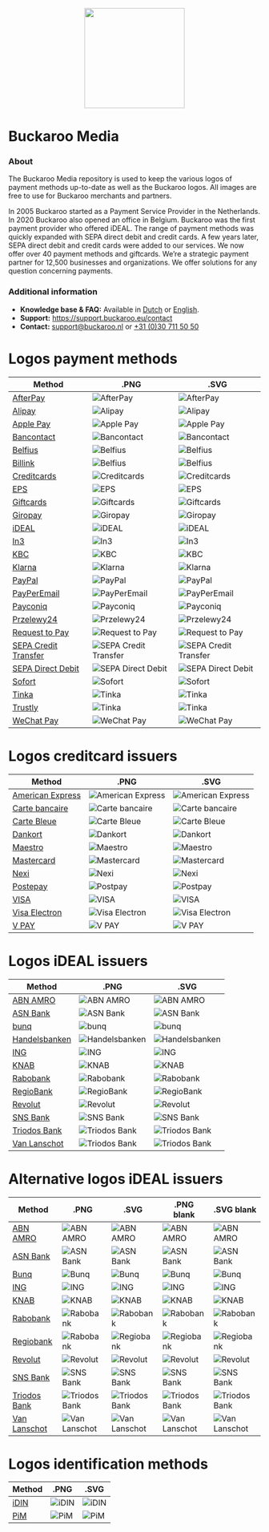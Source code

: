 <p align="center">
  <img src="https://www.buckaroo.nl/media/3493/media_icon.png" width="200px" position="center">
</p>

# Buckaroo Media

### About
The Buckaroo Media repository is used to keep the various logos of payment methods up-to-date as well as the Buckaroo logos. All images are free to use for Buckaroo merchants and partners.

In 2005 Buckaroo started as a Payment Service Provider in the Netherlands. In 2020 Buckaroo also opened an office in Belgium. Buckaroo was the first payment provider who offered iDEAL. The range of payment methods was quickly expanded with SEPA direct debit and credit cards. A few years later, SEPA direct debit and credit cards were added to our services. We now offer over 40 payment methods and giftcards. We’re a strategic payment partner for 12,500 businesses and organizations. We offer solutions for any question concerning payments.

### Additional information
- **Knowledge base & FAQ:** Available in [Dutch](https://support.buckaroo.nl/categorieen/plugins/magento-2) or [English](https://support.buckaroo.eu/categories/plugins/magento-2).
- **Support:** https://support.buckaroo.eu/contact
- **Contact:** [support@buckaroo.nl](mailto:support@buckaroo.nl) or [+31 (0)30 711 50 50](tel:+310307115050)

# Logos payment methods
| Method  | .PNG | .SVG |
| ------------- | ------------- | ------------ |
| [AfterPay](https://www.buckaroo.eu/solutions/payment-methods/afterpay)  |  ![AfterPay](Payment%20methods/PNG/AfterPay.png)  | ![AfterPay](Payment%20methods/SVG/AfterPay.svg) |
| [Alipay](https://www.buckaroo.eu/solutions/payment-methods/alipay)  |  ![Alipay](Payment%20methods/PNG/AliPay.png)  | ![Alipay](Payment%20methods/SVG/Alipay.svg) |
| [Apple Pay](https://www.buckaroo.eu/solutions/payment-methods/apple-pay)  |  ![Apple Pay](Payment%20methods/PNG/ApplePay.png) | ![Apple Pay](Payment%20methods/SVG/Apple%20Pay.svg) |
| [Bancontact](https://www.buckaroo.eu/solutions/payment-methods/bancontact)  |  ![Bancontact](Payment%20methods/PNG/Bancontact.png) | ![Bancontact](Payment%20methods/SVG/Bancontact.svg) |
| [Belfius](https://www.buckaroo.eu/solutions/payment-methods/belfius)  |  ![Belfius](Payment%20methods/PNG/Belfius.png) | ![Belfius](Payment%20methods/SVG/Belfius.svg) |
| [Billink](https://www.buckaroo.eu/solutions/payment-methods/billink)  |  ![Belfius](Payment%20methods/PNG/Billink.png) | ![Belfius](Payment%20methods/SVG/Billink.svg) |
| [Creditcards](https://www.buckaroo.eu/solutions/payment-methods/creditcards)  |  ![Creditcards](Payment%20methods/PNG/CreditCards.png) | ![Creditcards](Payment%20methods/SVG/CreditCards.svg) |
| [EPS](https://www.buckaroo.eu/solutions/payment-methods/eps)  |  ![EPS](Payment%20methods/PNG/EPS.png) | ![EPS](Payment%20methods/SVG/EPS.svg) |
| [Giftcards](https://www.buckaroo.eu/solutions/payment-methods/giftcards)  |  ![Giftcards](Payment%20methods/PNG/Giftcards.png) | ![Giftcards](Payment%20methods/SVG/Giftcards.svg) |
| [Giropay](https://www.buckaroo.eu/solutions/payment-methods/giropay)  |  ![Giropay](Payment%20methods/PNG/Giropay.png) | ![Giropay](Payment%20methods/SVG/Giropay.svg) |
| [iDEAL](https://www.buckaroo.eu/solutions/payment-methods/ideal)  |  ![iDEAL](Payment%20methods/PNG/iDEAL.png) | ![iDEAL](Payment%20methods/SVG/iDEAL.svg) |
| [In3](https://www.buckaroo.eu/solutions/payment-methods/in3)  |  ![In3](Payment%20methods/PNG/In3.png) | ![In3](Payment%20methods/SVG/In3.svg) |
| [KBC](https://www.buckaroo.eu/solutions/payment-methods/kbc)  |  ![KBC](Payment%20methods/PNG/KBC.png) | ![KBC](Payment%20methods/SVG/KBC.svg) |
| [Klarna](https://www.buckaroo.eu/solutions/payment-methods/klarna)  |  ![Klarna](Payment%20methods/PNG/Klarna.png) | ![Klarna](Payment%20methods/SVG/Klarna.svg) |
| [PayPal](https://www.buckaroo.eu/solutions/payment-methods/paypal)  |  ![PayPal](Payment%20methods/PNG/PayPal.png) | ![PayPal](Payment%20methods/SVG/PayPal.svg) |
| [PayPerEmail](https://www.buckaroo.eu/solutions/payperemail)  |  ![PayPerEmail](Payment%20methods/PNG/PayPerEmail.png) | ![PayPerEmail](Payment%20methods/SVG/PayPerEmail.svg) |
| [Payconiq](https://www.buckaroo.eu/solutions/payment-methods/payconiq)  |  ![Payconiq](Payment%20methods/PNG/Payconic.png) | ![Payconiq](Payment%20methods/SVG/Payconiq.svg) |
| [Przelewy24](https://www.buckaroo.eu/solutions/payment-methods/przelewy24)  |  ![Przelewy24](Payment%20methods/PNG/Przelewy24.png) | ![Przelewy24](Payment%20methods/SVG/Przelewy24.svg) |
| [Request to Pay](https://www.buckaroo.eu/solutions/payment-methods/request-to-pay)  |  ![Request to Pay](Payment%20methods/PNG/RequestToPay.png) | ![Request to Pay](Payment%20methods/SVG/RequestToPay.svg) |
| [SEPA Credit Transfer](https://www.buckaroo.eu/solutions/payment-methods/sepa-credit-transfer)  |  ![SEPA Credit Transfer](Payment%20methods/PNG/SEPA-credittransfer.png) | ![SEPA Credit Transfer](Payment%20methods/SVG/SEPA-credittransfer.svg) |
| [SEPA Direct Debit](https://www.buckaroo.eu/solutions/payment-methods/sepa-direct-debit)  |  ![SEPA Direct Debit](Payment%20methods/PNG/SEPA-directdebit.png) | ![SEPA Direct Debit](Payment%20methods/SVG/SEPA-directdebit.svg) |
| [Sofort](https://www.buckaroo.eu/solutions/payment-methods/sofort)  |  ![Sofort](Payment%20methods/PNG/Sofort.png) | ![Sofort](Payment%20methods/SVG/Sofort.svg) |
| [Tinka](https://www.buckaroo.eu/solutions/payment-methods/tinka)  |  ![Tinka](Payment%20methods/PNG/tinka.png) | ![Tinka](Payment%20methods/SVG/Tinka.svg) |
| [Trustly](https://www.buckaroo.eu/solutions/payment-methods/trustly)  |  ![Tinka](Payment%20methods/PNG/Trustly.png) | ![Tinka](Payment%20methods/SVG/Trustly.svg) |
| [WeChat Pay](https://www.buckaroo.eu/solutions/payment-methods/wechat-pay)  |  ![WeChat Pay](Payment%20methods/PNG/WeChatPay.png) | ![WeChat Pay](Payment%20methods/SVG/WeChat%20Pay.svg) |

# Logos creditcard issuers
| Method  | .PNG | .SVG |
| ------------- | ------------- | ------------ |
| [American Express](https://www.buckaroo.eu/solutions/payment-methods/creditcards)  |  ![American Express](Creditcard%20issuers/PNG/AmericanExpress.png)  | ![American Express](Creditcard%20issuers/SVG/AMEX.svg) |
| [Carte bancaire](https://www.buckaroo.eu/solutions/payment-methods/creditcards)  |  ![Carte bancaire](Creditcard%20issuers/PNG/CarteBancaire.png)  | ![Carte bancaire](Creditcard%20issuers/SVG/CarteBancaire.svg) |
| [Carte Bleue](https://www.buckaroo.eu/solutions/payment-methods/creditcards)  |  ![Carte Bleue](Creditcard%20issuers/PNG/CarteBleue.png)  | ![Carte Bleue](Creditcard%20issuers/SVG/CarteBleue.svg) |
| [Dankort](https://www.buckaroo.eu/solutions/payment-methods/creditcards)  |  ![Dankort](Creditcard%20issuers/PNG/Dankort.png)  | ![Dankort](Creditcard%20issuers/SVG/Dankort.svg) |
| [Maestro](https://www.buckaroo.eu/solutions/payment-methods/creditcards)  |  ![Maestro](Creditcard%20issuers/PNG/Maestro.png)  | ![Maestro](Creditcard%20issuers/SVG/Maestro.svg) |
| [Mastercard](https://www.buckaroo.eu/solutions/payment-methods/creditcards)  |  ![Mastercard](Creditcard%20issuers/PNG/Mastercard.png)  | ![Mastercard](Creditcard%20issuers/SVG/MasterCard.svg) |
| [Nexi](https://www.buckaroo.eu/solutions/payment-methods/creditcards)  |  ![Nexi](Creditcard%20issuers/PNG/Nexi.png)  | ![Nexi](Creditcard%20issuers/SVG/Nexi.svg) |
| [Postepay](https://www.buckaroo.eu/solutions/payment-methods/creditcards)  |  ![Postpay](Creditcard%20issuers/PNG/PostePay.png)  | ![Postpay](Creditcard%20issuers/SVG/Postepay.svg) |
| [VISA](https://www.buckaroo.eu/solutions/payment-methods/creditcards)  |  ![VISA](Creditcard%20issuers/PNG/VISA.png)  | ![VISA](Creditcard%20issuers/SVG/Visa.svg) |
| [Visa Electron](https://www.buckaroo.eu/solutions/payment-methods/creditcards)  |  ![Visa Electron](Creditcard%20issuers/PNG/VISAelectron.png)  | ![Visa Electron](Creditcard%20issuers/SVG/VisaElectron.svg) |
| [V PAY](https://www.buckaroo.eu/solutions/payment-methods/creditcards)  |  ![V PAY](Creditcard%20issuers/PNG/VPAY.png)  | ![V PAY](Creditcard%20issuers/SVG/VPay.svg) |

# Logos iDEAL issuers
| Method  | .PNG | .SVG |
| ------------- | ------------- | ------------ |
| [ABN AMRO](https://www.buckaroo.eu/solutions/payment-methods/ideal)  |  ![ABN AMRO](iDEAL%20bank%20issuers/PNG/ABNAMRO.png)  | ![ABN AMRO](iDEAL%20bank%20issuers/SVG/ABNAMRO.svg) | 
| [ASN Bank](https://www.buckaroo.eu/solutions/payment-methods/ideal)  |  ![ASN Bank](iDEAL%20bank%20issuers/PNG/ASNBANK.png)  | ![ASN Bank](iDEAL%20bank%20issuers/SVG/ASNBank.svg) |
| [bunq](https://www.buckaroo.eu/solutions/payment-methods/ideal)  |  ![bunq](iDEAL%20bank%20issuers/PNG/Bunq.png)  | ![bunq](iDEAL%20bank%20issuers/SVG/Bunq.svg) | 
| [Handelsbanken](https://www.buckaroo.eu/solutions/payment-methods/ideal)  |  ![Handelsbanken](iDEAL%20bank%20issuers/PNG/Handelsbank.png)  | ![Handelsbanken](iDEAL%20bank%20issuers/SVG/Handelsbanken.svg) | 
| [ING](https://www.buckaroo.eu/solutions/payment-methods/ideal)  |  ![ING](iDEAL%20bank%20issuers/PNG/ING.png)  | ![ING](iDEAL%20bank%20issuers/SVG/ING.svg) |
| [KNAB](https://www.buckaroo.eu/solutions/payment-methods/ideal)  |  ![KNAB](iDEAL%20bank%20issuers/PNG/KNAB.png)  | ![KNAB](iDEAL%20bank%20issuers/SVG/KNAB.svg) | 
| [Rabobank](https://www.buckaroo.eu/solutions/payment-methods/ideal)  |  ![Rabobank](iDEAL%20bank%20issuers/PNG/Rabobank.png)  | ![Rabobank](iDEAL%20bank%20issuers/SVG/Rabobank.svg) | 
| [RegioBank](https://www.buckaroo.eu/solutions/payment-methods/ideal)  |  ![RegioBank](iDEAL%20bank%20issuers/PNG/Regiobank.png)  | ![RegioBank](iDEAL%20bank%20issuers/SVG/RegioBank.svg) | 
| [Revolut](https://www.buckaroo.eu/solutions/payment-methods/ideal)  |  ![Revolut](iDEAL%20bank%20issuers/PNG/Revolut.png)  | ![Revolut](iDEAL%20bank%20issuers/SVG/Revolut.svg) | 
| [SNS Bank](https://www.buckaroo.eu/solutions/payment-methods/ideal)  |  ![SNS Bank](iDEAL%20bank%20issuers/PNG/SNS.png)  | ![SNS Bank](iDEAL%20bank%20issuers/SVG/SNS.svg) | 
| [Triodos Bank](https://www.buckaroo.eu/solutions/payment-methods/ideal)  |  ![Triodos Bank](iDEAL%20bank%20issuers/PNG/Triodos.png)  | ![Triodos Bank](iDEAL%20bank%20issuers/SVG/Triodos.svg) | 
| [Van Lanschot](https://www.buckaroo.eu/solutions/payment-methods/ideal)  |  ![Triodos Bank](iDEAL%20bank%20issuers/PNG/vanLanschot.png)  | ![Triodos Bank](iDEAL%20bank%20issuers/SVG/vanLanschot.svg) | 

# Alternative logos iDEAL issuers
| Method  | .PNG | .SVG | .PNG blank | .SVG blank |
| ------------- | ------------- | ------------ | ------------- | ------------ |
| [ABN AMRO](https://www.buckaroo.eu/solutions/payment-methods/ideal)  |  ![ABN AMRO](iDEAL%20bank%20issuers/PNG%20Alternative/ABNAMRO.png)  | ![ABN AMRO](iDEAL%20bank%20issuers/SVG%20Alternative/ABNAMRO.svg) |  ![ABN AMRO](iDEAL%20bank%20issuers/PNG%20Alternative/ABNAMRO_blank.png)  | ![ABN AMRO](iDEAL%20bank%20issuers/SVG%20Alternative/ABNAMRO_blank.svg) |
| [ASN Bank](https://www.buckaroo.eu/solutions/payment-methods/ideal)  |  ![ASN Bank](iDEAL%20bank%20issuers/PNG%20Alternative/ASNBANK.png)  | ![ASN Bank](iDEAL%20bank%20issuers/SVG%20Alternative/ASNBank.svg) |  ![ASN Bank](iDEAL%20bank%20issuers/PNG%20Alternative/ASNBANK_blank.png)  | ![ASN Bank](iDEAL%20bank%20issuers/SVG%20Alternative/ASNBank_blank.svg) |
| [Bunq](https://www.buckaroo.eu/solutions/payment-methods/ideal)  |  ![Bunq](iDEAL%20bank%20issuers/PNG%20Alternative/Bunq.png)  | ![Bunq](iDEAL%20bank%20issuers/SVG%20Alternative/Bunq.svg) |  ![Bunq](iDEAL%20bank%20issuers/PNG%20Alternative/Bunq_blank.png)  | ![Bunq](iDEAL%20bank%20issuers/SVG%20Alternative/Bunq_blank.svg) |
| [ING](https://www.buckaroo.eu/solutions/payment-methods/ideal)  |  ![ING](iDEAL%20bank%20issuers/PNG%20Alternative/ING.png)  | ![ING](iDEAL%20bank%20issuers/SVG%20Alternative/ING.svg) |  ![ING](iDEAL%20bank%20issuers/PNG%20Alternative/ING_blank.png)  | ![ING](iDEAL%20bank%20issuers/SVG%20Alternative/ING_blank.svg) |
| [KNAB](https://www.buckaroo.eu/solutions/payment-methods/ideal)  |  ![KNAB](iDEAL%20bank%20issuers/PNG%20Alternative/KNAB.png)  | ![KNAB](iDEAL%20bank%20issuers/SVG%20Alternative/KNAB.svg) |  ![KNAB](iDEAL%20bank%20issuers/PNG%20Alternative/KNAB_blank.png)  | ![KNAB](iDEAL%20bank%20issuers/SVG%20Alternative/KNAB_blank.svg) |
| [Rabobank](https://www.buckaroo.eu/solutions/payment-methods/ideal)  |  ![Rabobank](iDEAL%20bank%20issuers/PNG%20Alternative/Rabobank.png)  | ![Rabobank](iDEAL%20bank%20issuers/SVG%20Alternative/Rabobank.svg) |  ![Rabobank](iDEAL%20bank%20issuers/PNG%20Alternative/Rabobank_blank.png)  | ![Rabobank](iDEAL%20bank%20issuers/SVG%20Alternative/Rabobank_blank.svg) |
| [Regiobank](https://www.buckaroo.eu/solutions/payment-methods/ideal)  |  ![Rabobank](iDEAL%20bank%20issuers/PNG%20Alternative/Regiobank.png)  | ![Regiobank](iDEAL%20bank%20issuers/SVG%20Alternative/Regiobank.svg) |  ![Regiobank](iDEAL%20bank%20issuers/PNG%20Alternative/Regiobank_blank.png)  | ![Regiobank](iDEAL%20bank%20issuers/SVG%20Alternative/Regiobank_blank.svg) |
| [Revolut](https://www.buckaroo.eu/solutions/payment-methods/ideal)  |  ![Revolut](iDEAL%20bank%20issuers/PNG%20Alternative/Revolut.png)  | ![Revolut](iDEAL%20bank%20issuers/SVG%20Alternative/Revolut.svg) |  ![Revolut](iDEAL%20bank%20issuers/PNG%20Alternative/Revolut_blank.png)  | ![Revolut](iDEAL%20bank%20issuers/SVG%20Alternative/Revolut_blank.svg) |
| [SNS Bank](https://www.buckaroo.eu/solutions/payment-methods/ideal)  |  ![SNS Bank](iDEAL%20bank%20issuers/PNG%20Alternative/SNS.png)  | ![SNS Bank](iDEAL%20bank%20issuers/SVG%20Alternative/SNS.svg) |  ![SNS Bank](iDEAL%20bank%20issuers/PNG%20Alternative/SNS_blank.png)  | ![SNS Bank](iDEAL%20bank%20issuers/SVG%20Alternative/SNS_blank.svg) |
| [Triodos Bank](https://www.buckaroo.eu/solutions/payment-methods/ideal)  |  ![Triodos Bank](iDEAL%20bank%20issuers/PNG%20Alternative/Triodos.png)  | ![Triodos Bank](iDEAL%20bank%20issuers/SVG%20Alternative/Triodos.svg) |  ![Triodos Bank](iDEAL%20bank%20issuers/PNG%20Alternative/Triodos_blank.png)  | ![Triodos Bank](iDEAL%20bank%20issuers/SVG%20Alternative/Triodos_blank.svg) |
| [Van Lanschot](https://www.buckaroo.eu/solutions/payment-methods/ideal)  |  ![Van Lanschot](iDEAL%20bank%20issuers/PNG%20Alternative/vanLanschot.png)  | ![Van Lanschot](iDEAL%20bank%20issuers/SVG%20Alternative/vanLanschot.svg) |  ![Van Lanschot](iDEAL%20bank%20issuers/PNG%20Alternative/vanLanschot_blank.png)  | ![Van Lanschot](iDEAL%20bank%20issuers/SVG%20Alternative/vanLanschot_blank.svg) |

# Logos identification methods
| Method  | .PNG | .SVG |
| ------------- | ------------- | ------------ |
| [iDIN](https://www.buckaroo.eu/solutions/payment-methods/idin)  |  ![iDIN](Identification%20methods/PNG/iDIN.png)  | ![iDIN](Identification%20methods/SVG/iDIN.svg) |
| [PiM](https://www.buckaroo.nl/oplossingen/betaalmethoden/pim)  |  ![PiM](Identification%20methods/PNG/PiM.png)  | ![PiM](Identification%20methods/SVG/PIM.svg) |
